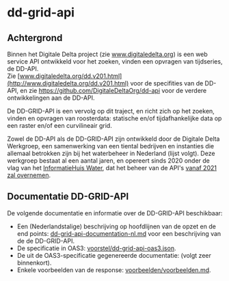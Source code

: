 # dd-grid-api

## Achtergrond

Binnen het Digitale Delta project (zie www.digitaledelta.org) is een web service API ontwikkeld voor het zoeken, vinden een opvragen van tijdseries, de DD-API.  
Zie [www.digitaledelta.org/dd.v201.html](http://www.digitaledelta.org/dd.v201.html) voor de specifities van de DD-API, en zie https://github.com/DigitaleDeltaOrg/dd-api voor de verdere ontwikkelingen aan de DD-API.

De DD-GRID-API is een vervolg op dit traject, en richt zich op het zoeken, vinden en opvragen van roosterdata: statische en/of tijdafhankelijke data op een raster en/of een curvilineair grid.

Zowel de DD-API als de DD-GRID-API zijn ontwikkeld door de Digitale Delta Werkgroep, een samenwerking van een tiental bedrijven en instanties die allemaal betrokken zijn bij het waterbeheer in Nederland (lijst volgt).
Deze werkgroep bestaat al een aantal jaren, en opereert sinds 2020 onder de vlag van het [InformatieHuis Water](https://www.ihw.nl/), dat het beheer van de API's [vanaf 2021  zal overnemen](https://www.ihw.nl/verkenning-naar-beheer-digitale-delta-api/).

## Documentatie DD-GRID-API

De volgende documentatie en informatie over de DD-GRID-API beschikbaar:
- Een (Nederlandstalige) beschrijving op hoofdlijnen van de opzet en de end points: [dd-grid-api-documentation-nl.md](./voorstel/dd-grid-api-documentation-nl.md) voor een  beschrijving van de de DD-GRID-API.<br>
- De specificatie in OAS3: [voorstel/dd-grid-api-oas3.json](./voorstel/dd-grid-api-oas3.json).
- De uit de OAS3-specificatie gegenereerde documentatie: (volgt zeer binnenkort).
- Enkele voorbeelden van de response: [voorbeelden/voorbeelden.md](./voorbeelden/voorbeelden.md).

